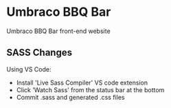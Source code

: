 # Umbraco BBQ Bar

Umbraco BBQ Bar front-end website

## SASS Changes

Using VS Code:

- Install 'Live Sass Compiler' VS code extension
- Click 'Watch Sass' from the status bar at the bottom
- Commit .sass and generated .css files